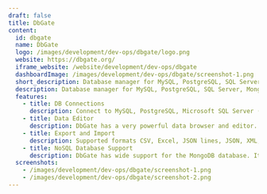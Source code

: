 ```yaml
---
draft: false
title: DbGate
content:
  id: dbgate
  name: DbGate
  logo: /images/development/dev-ops/dbgate/logo.png
  website: https://dbgate.org/
  iframe_website: /website/development/dev-ops/dbgate
  dashboardImage: /images/development/dev-ops/dbgate/screenshot-1.png
  short_description: Database manager for MySQL, PostgreSQL, SQL Server, MongoDB, SQLite, and others. Runs under Windows, Linux, Mac, or as a web application
  description: Database manager for MySQL, PostgreSQL, SQL Server, MongoDB, SQLite, and others. Runs under Windows, Linux, Mac, or as a web application
  features:
    - title: DB Connections
      description: Connect to MySQL, PostgreSQL, Microsoft SQL Server (supports Windows authentication), MongoDB, SQLite (quick open files with drag & drop), Amazon Redshift, CockroachDB, MariaDB, and Oracle (experimental). Support connection over SSH tunnel, for accessing production databases behind the firewall.
    - title: Data Editor
      description: DbGate has a very powerful data browser and editor. It allows you to quickly find or modify, what you need, even when using complicated relations. In most cases, using a data browser is far more efficient than typing a query by hand or using a query designer (but you can of course use all these variants in DbGate too).
    - title: Export and Import
      description: Supported formats CSV, Excel, JSON lines, JSON, XML, and  Import/export formats are extensible with plugins. Support for scripting with JavaScript
    - title: NoSQL Database Support
      description: DbGate has wide support for the MongoDB database. It uses a native MongoDB driver, so it is not limited to table-like views like other SQL database tools supporting MongoDB. Also, it supports the most popular key-value database, Redis.
  screenshots:
    - /images/development/dev-ops/dbgate/screenshot-1.png
    - /images/development/dev-ops/dbgate/screenshot-2.png
---
```

